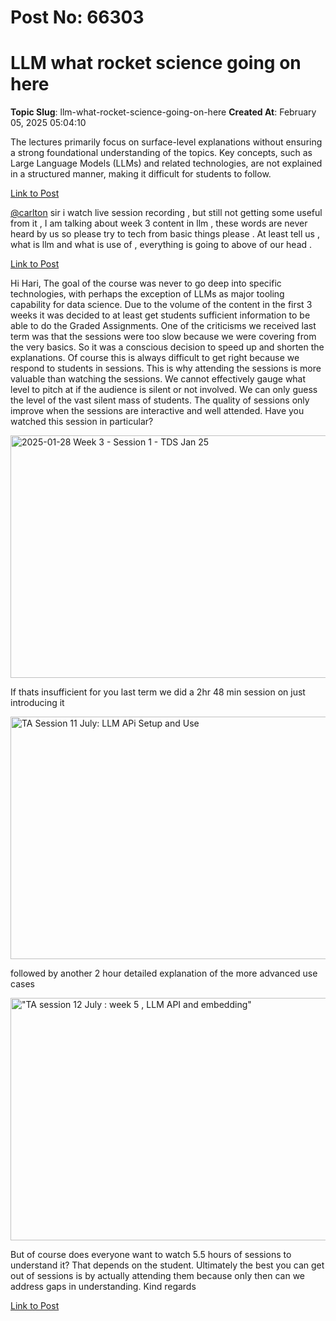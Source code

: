 # Post No: 66303
# LLM what rocket science going on here
**Topic Slug**: llm-what-rocket-science-going-on-here
**Created At**: February 05, 2025 05:04:10

The lectures primarily focus on surface-level explanations without ensuring a strong foundational understanding of the topics. Key concepts, such as Large Language Models (LLMs) and related technologies, are not explained in a structured manner, making it difficult for students to follow.

[Link to Post](https://discourse.onlinedegree.iitm.ac.in/t/llm-what-rocket-science-going-on-here/590718)

<a class="mention" href="/u/carlton">@carlton</a> sir i watch live session recording , but still not getting some useful from it , I am talking about week 3 content in llm , these words are never heard by us so please try to tech from basic things please . At least tell us , what is llm and what is use of , everything is going to above of our head .

[Link to Post](https://discourse.onlinedegree.iitm.ac.in/t/llm-what-rocket-science-going-on-here/590720)

Hi Hari,
The goal of the course was never to go deep into specific technologies, with perhaps the exception of LLMs as major tooling capability for data science. Due to the volume of the content in the first 3 weeks it was decided to at least get students sufficient information to be able to do the Graded Assignments. One of the criticisms we received last term was that the sessions were too slow because we were covering from the very basics. So it was a conscious decision to speed up and shorten the explanations. Of course this is always difficult to get right because we respond to students in sessions. This is why attending the sessions is more valuable than watching the sessions. We cannot effectively gauge what level to pitch at if the audience is silent or not involved. We can only guess the level of the vast silent mass of students. The quality of sessions only improve when the sessions are interactive and well attended.
Have you watched this session in particular?<div class="youtube-onebox lazy-video-container" data-video-id="lmSMQ5LWa30" data-video-title="2025-01-28 Week 3 - Session 1 - TDS Jan 25" data-video-start-time="3133" data-provider-name="youtube">
  <a href="https://www.youtube.com/watch?v=lmSMQ5LWa30&amp;t=3133" target="_blank" class="video-thumbnail" rel="noopener nofollow ugc">
    <img class="youtube-thumbnail" src="https://europe1.discourse-cdn.com/flex013/uploads/iitm/original/3X/5/f/5f761086e44617c54e405c03db45772d8428e8df.jpeg" title="2025-01-28 Week 3 - Session 1 - TDS Jan 25" data-dominant-color="595B5F" width="690" height="388">
  </a>
</div>

If thats insufficient for you last term we did a 2hr 48 min session on just introducing it<div class="youtube-onebox lazy-video-container" data-video-id="3OdReZsvi2w" data-video-title="TA Session 11 July: LLM APi Setup and Use" data-video-start-time="" data-provider-name="youtube">
  <a href="https://www.youtube.com/watch?v=3OdReZsvi2w" target="_blank" class="video-thumbnail" rel="noopener nofollow ugc">
    <img class="youtube-thumbnail" src="https://europe1.discourse-cdn.com/flex013/uploads/iitm/original/3X/c/3/c37c79aa38f5d6c672b5a13b4f99a012a7e5da74.jpeg" title="TA Session 11 July: LLM APi Setup and Use" data-dominant-color="844D39" width="690" height="388">
  </a>
</div>

followed by another 2 hour detailed explanation of the more advanced use cases<div class="youtube-onebox lazy-video-container" data-video-id="ELZf0n_0u9w" data-video-title="&quot;TA session 12 July : week 5 , LLM API and embedding&quot;" data-video-start-time="" data-provider-name="youtube">
  <a href="https://www.youtube.com/watch?v=ELZf0n_0u9w" target="_blank" class="video-thumbnail" rel="noopener nofollow ugc">
    <img class="youtube-thumbnail" src="https://europe1.discourse-cdn.com/flex013/uploads/iitm/original/3X/6/f/6f939856a1a40a564cc355f6fd4a217178902967.jpeg" title="&quot;TA session 12 July : week 5 , LLM API and embedding&quot;" data-dominant-color="838585" width="690" height="388">
  </a>
</div>

But of course does everyone want to watch 5.5 hours of sessions to understand it? That depends on the student.
Ultimately the best you can get out of sessions is by actually attending them because only then can we address gaps in understanding.
Kind regards

[Link to Post](https://discourse.onlinedegree.iitm.ac.in/t/llm-what-rocket-science-going-on-here/591055)

